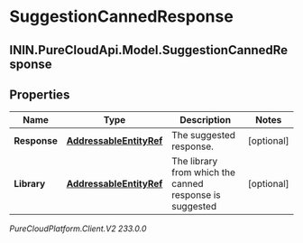 # SuggestionCannedResponse

## ININ.PureCloudApi.Model.SuggestionCannedResponse

## Properties

|Name | Type | Description | Notes|
|------------ | ------------- | ------------- | -------------|
| **Response** | [**AddressableEntityRef**](AddressableEntityRef) | The suggested response. | [optional] |
| **Library** | [**AddressableEntityRef**](AddressableEntityRef) | The library from which the canned response is suggested | [optional] |



_PureCloudPlatform.Client.V2 233.0.0_
